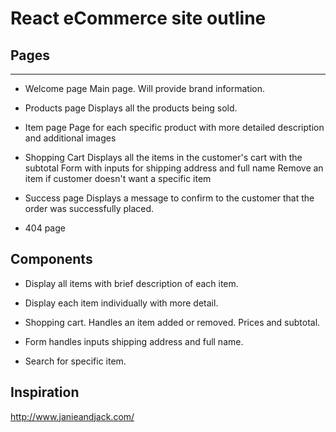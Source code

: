 # React eCommerce site outline

## Pages
--------
* Welcome page
Main page. Will provide brand information.

* Products page
Displays all the products being sold.

* Item page
Page for each specific product with more detailed description and additional images

* Shopping Cart
Displays all the items in the customer's cart with the subtotal
Form with inputs for shipping address and full name
Remove an item if customer doesn't want a specific item

* Success page
Displays a message to confirm to the customer that the order was successfully placed.

* 404 page


## Components

* Display all items with brief description of each item.

* Display each item individually with more detail.

* Shopping cart. Handles an item added or removed. Prices and subtotal.

* Form handles inputs shipping address and full name.

* Search for specific item.

## Inspiration 

http://www.janieandjack.com/
